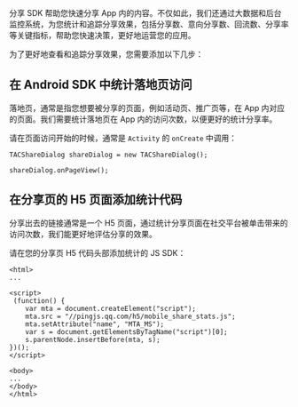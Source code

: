 分享 SDK 帮助您快速分享 App 内的内容。不仅如此，我们还通过大数据和后台监控系统，为您统计和追踪分享效果，包括分享数、意向分享数、回流数、分享率等关键指标，帮助您快速决策，更好地运营您的应用。

为了更好地查看和追踪分享效果，您需要添加以下几步：

## 在 Android SDK 中统计落地页访问

落地页，通常是指您想要被分享的页面，例如活动页、推广页等，在 App 内对应的页面。我们需要统计落地页在 App 内的访问次数，以便更好的统计分享率。

请在页面访问开始的时候，通常是 `Activity` 的 `onCreate` 中调用：

```
TACShareDialog shareDialog = new TACShareDialog();

shareDialog.onPageView();
```

## 在分享页的 H5 页面添加统计代码

分享出去的链接通常是一个 H5 页面，通过统计分享页面在社交平台被单击带来的访问次数，我们能更好地评估分享的效果。

请在您的分享页 H5 代码头部添加统计的 JS SDK：

```
<html>
...

<script>
 (function() {
	var mta = document.createElement("script");
	mta.src = "//pingjs.qq.com/h5/mobile_share_stats.js";
	mta.setAttribute("name", "MTA_MS");
	var s = document.getElementsByTagName("script")[0];
	s.parentNode.insertBefore(mta, s);
})();
</script>

<body>
...
</body>
</html>
```
